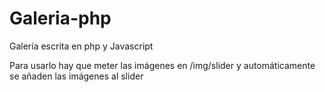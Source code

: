 # Galeria-php
Galería escrita en php y Javascript

Para usarlo hay que meter las imágenes en /img/slider y automáticamente se añaden las imágenes al slider
